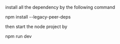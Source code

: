 install all the dependency by the following command

npm install --legacy-peer-deps

then start the node project by 

npm run dev
